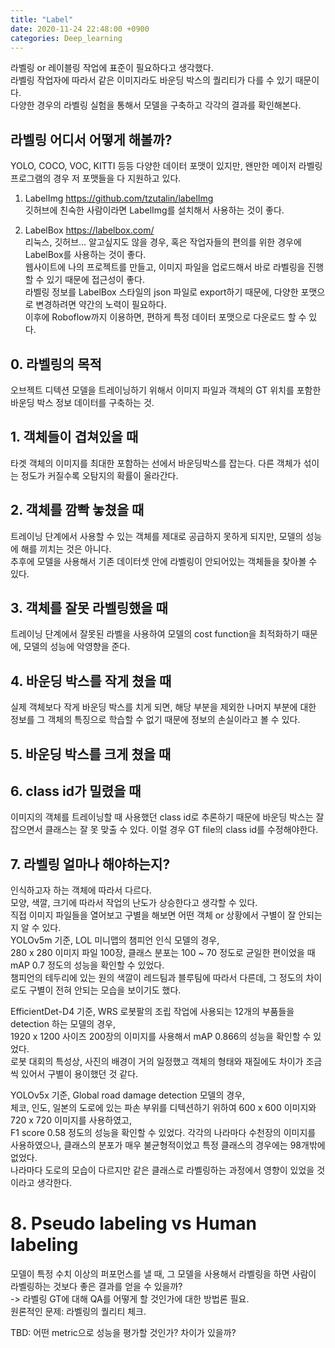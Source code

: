 ```yaml
---
title: "Label"
date: 2020-11-24 22:48:00 +0900
categories: Deep_learning
---
```


라벨링 or 레이블링 작업에 표준이 필요하다고 생각했다.    
라벨링 작업자에 따라서 같은 이미지라도 바운딩 박스의 퀄리티가 다를 수 있기 때문이다.    
다양한 경우의 라벨링 실험을 통해서 모델을 구축하고 각각의 결과를 확인해본다.    


## 라벨링 어디서 어떻게 해볼까?    
YOLO, COCO, VOC, KITTI 등등 다양한 데이터 포맷이 있지만, 왠만한 메이저 라벨링 프로그램의 경우 저 포맷들을 다 지원하고 있다.    

1. LabelImg <https://github.com/tzutalin/labelImg>    
깃허브에 친숙한 사람이라면 LabelImg를 설치해서 사용하는 것이 좋다.

2. LabelBox <https://labelbox.com/>    
리눅스, 깃허브... 알고싶지도 않을 경우, 혹은 작업자들의 편의를 위한 경우에 LabelBox를 사용하는 것이 좋다.    
웹사이트에 나의 프로젝트를 만들고, 이미지 파일을 업로드해서 바로 라벨링을 진행할 수 있기 때문에 접근성이 좋다.    
라벨링 정보를 LabelBox 스타일의 json 파일로 export하기 때문에, 다양한 포맷으로 변경하려면 약간의 노력이 필요하다.    
이후에 Roboflow까지 이용하면, 편하게 특정 데이터 포맷으로 다운로드 할 수 있다.

## 0. 라벨링의 목적    
오브젝트 디텍션 모델을 트레이닝하기 위해서 이미지 파일과 객체의 GT 위치를 포함한 바운딩 박스 정보 데이터를 구축하는 것.    

## 1. 객체들이 겹쳐있을 때    
타겟 객체의 이미지를 최대한 포함하는 선에서 바운딩박스를 잡는다. 다른 객체가 섞이는 정도가 커질수록 오탐지의 확률이 올라간다.    


## 2. 객체를 깜빡 놓쳤을 때    
트레이닝 단계에서 사용할 수 있는 객체를 제대로 공급하지 못하게 되지만, 모델의 성능에 해를 끼치는 것은 아니다.    
추후에 모델을 사용해서 기존 데이터셋 안에 라벨링이 안되어있는 객체들을 찾아볼 수 있다.    

## 3. 객체를 잘못 라벨링했을 때    
트레이닝 단계에서 잘못된 라벨을 사용하여 모델의 cost function을 최적화하기 때문에, 모델의 성능에 악영향을 준다.    

## 4. 바운딩 박스를 작게 쳤을 때    
실제 객체보다 작게 바운딩 박스를 치게 되면, 해당 부분을 제외한 나머지 부분에 대한 정보를 그 객체의 특징으로 학습할 수 없기 때문에 정보의 손실이라고 볼 수 있다.    

## 5. 바운딩 박스를 크게 쳤을 때    


## 6. class id가 밀렸을 때    
이미지의 객체를 트레이닝할 때 사용했던 class id로 추론하기 때문에 바운딩 박스는 잘 잡으면서 클래스는 잘 못 맞출 수 있다. 이럴 경우 GT file의 class id를 수정해야한다.

## 7. 라벨링 얼마나 해야하는지?    
인식하고자 하는 객체에 따라서 다르다.    
모양, 색깔, 크기에 따라서 작업의 난도가 상승한다고 생각할 수 있다.    
직접 이미지 파일들을 열어보고 구별을 해보면 어떤 객체 or 상황에서 구별이 잘 안되는 지 알 수 있다.    
YOLOv5m 기준, LOL 미니맵의 챔피언 인식 모델의 경우,    
280 x 280 이미지 파일 100장, 클래스 분포는 100 ~ 70 정도로 균일한 편이었을 때 mAP 0.7 정도의 성능을 확인할 수 있었다.    
챔피언의 테두리에 있는 원의 색깔이 레드팀과 블루팀에 따라서 다른데, 그 정도의 차이로도 구별이 전혀 안되는 모습을 보이기도 했다.    


EfficientDet-D4 기준, WRS 로봇팔의 조립 작업에 사용되는 12개의 부품들을 detection 하는 모델의 경우,    
1920 x 1200 사이즈 200장의 이미지를 사용해서 mAP 0.866의 성능을 확인할 수 있었다.    
로봇 대회의 특성상, 사진의 배경이 거의 일정했고 객체의 형태와 재질에도 차이가 조금씩 있어서 구별이 용이했던 것 같다.    


YOLOv5x 기준, Global road damage detection 모델의 경우,    
체코, 인도, 일본의 도로에 있는 파손 부위를 디텍션하기 위하여 600 x 600 이미지와 720 x 720 이미지를 사용하였고,    
F1 score 0.58 정도의 성능을 확인할 수 있었다.
각각의 나라마다 수천장의 이미지를 사용하였으나, 클래스의 분포가 매우 불균형적이었고 특정 클래스의 경우에는 98개밖에 없었다.    
나라마다 도로의 모습이 다르지만 같은 클래스로 라벨링하는 과정에서 영향이 있었을 것이라고 생각한다.    

# 8. Pseudo labeling vs Human labeling    
모델이 특정 수치 이상의 퍼포먼스를 낼 때, 그 모델을 사용해서 라벨링을 하면 사람이 라벨링하는 것보다 좋은 결과를 얻을 수 있을까?    
-> 라벨링 GT에 대해 QA를 어떻게 할 것인가에 대한 방법론 필요.    
원론적인 문제: 라벨링의 퀄리티 체크.    

TBD: 어떤 metric으로 성능을 평가할 것인가? 차이가 있을까?    
